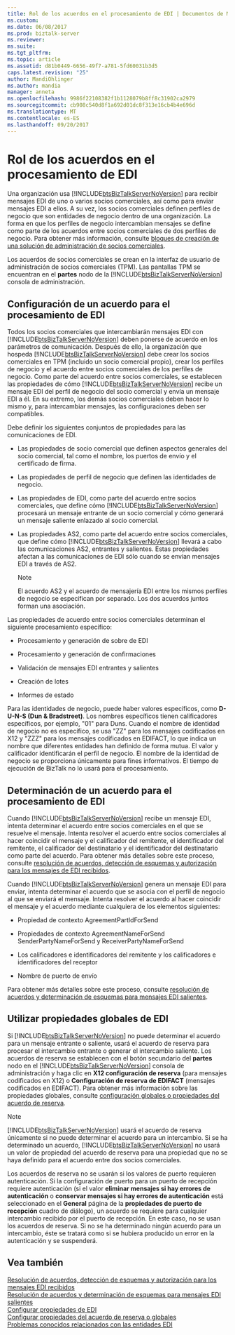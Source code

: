 ```yaml
---
title: Rol de los acuerdos en el procesamiento de EDI | Documentos de Microsoft
ms.custom: 
ms.date: 06/08/2017
ms.prod: biztalk-server
ms.reviewer: 
ms.suite: 
ms.tgt_pltfrm: 
ms.topic: article
ms.assetid: d81b0449-6656-49f7-a781-5fd60031b3d5
caps.latest.revision: "25"
author: MandiOhlinger
ms.author: mandia
manager: anneta
ms.openlocfilehash: 9986f22108382f1b1128079b8ff8c31902ca2979
ms.sourcegitcommit: cb908c540d8f1a692d01dc8f313e16cb4b4e696d
ms.translationtype: MT
ms.contentlocale: es-ES
ms.lasthandoff: 09/20/2017
---
```

# <a name="the-role-of-agreements-in-edi-processing"></a>Rol de los acuerdos en el procesamiento de EDI
Una organización usa [!INCLUDE[btsBizTalkServerNoVersion](../includes/btsbiztalkservernoversion-md.md)] para recibir mensajes EDI de uno o varios socios comerciales, así como para enviar mensajes EDI a ellos. A su vez, los socios comerciales definen perfiles de negocio que son entidades de negocio dentro de una organización. La forma en que los perfiles de negocio intercambian mensajes se define como parte de los acuerdos entre socios comerciales de dos perfiles de negocio. Para obtener más información, consulte [bloques de creación de una solución de administración de socios comerciales](../core/building-blocks-of-a-trading-partner-management-solution.md).  
  
 Los acuerdos de socios comerciales se crean en la interfaz de usuario de administración de socios comerciales (TPM). Las pantallas TPM se encuentran en el **partes** nodo de la [!INCLUDE[btsBizTalkServerNoVersion](../includes/btsbiztalkservernoversion-md.md)] consola de administración.  
  
## <a name="configuring-an-agreement-for-edi-processing"></a>Configuración de un acuerdo para el procesamiento de EDI  
 Todos los socios comerciales que intercambiarán mensajes EDI con [!INCLUDE[btsBizTalkServerNoVersion](../includes/btsbiztalkservernoversion-md.md)] deben ponerse de acuerdo en los parámetros de comunicación. Después de ello, la organización que hospeda [!INCLUDE[btsBizTalkServerNoVersion](../includes/btsbiztalkservernoversion-md.md)] debe crear los socios comerciales en TPM (incluido un socio comercial propio), crear los perfiles de negocio y el acuerdo entre socios comerciales de los perfiles de negocio. Como parte del acuerdo entre socios comerciales, se establecen las propiedades de cómo [!INCLUDE[btsBizTalkServerNoVersion](../includes/btsbiztalkservernoversion-md.md)] recibe un mensaje EDI del perfil de negocio del socio comercial y envía un mensaje EDI a él. En su extremo, los demás socios comerciales deben hacer lo mismo y, para intercambiar mensajes, las configuraciones deben ser compatibles.  
  
 Debe definir los siguientes conjuntos de propiedades para las comunicaciones de EDI.  
  
-   Las propiedades de socio comercial que definen aspectos generales del socio comercial, tal como el nombre, los puertos de envío y el certificado de firma.  
  
-   Las propiedades de perfil de negocio que definen las identidades de negocio.  
  
-   Las propiedades de EDI, como parte del acuerdo entre socios comerciales, que define cómo [!INCLUDE[btsBizTalkServerNoVersion](../includes/btsbiztalkservernoversion-md.md)] procesará un mensaje entrante de un socio comercial y cómo generará un mensaje saliente enlazado al socio comercial.  
  
-   Las propiedades AS2, como parte del acuerdo entre socios comerciales, que define cómo [!INCLUDE[btsBizTalkServerNoVersion](../includes/btsbiztalkservernoversion-md.md)] llevará a cabo las comunicaciones AS2, entrantes y salientes. Estas propiedades afectan a las comunicaciones de EDI sólo cuando se envían mensajes EDI a través de AS2.  
  
    > [!NOTE]
    >  El acuerdo AS2 y el acuerdo de mensajería EDI entre los mismos perfiles de negocio se especifican por separado. Los dos acuerdos juntos forman una asociación.  
  
 Las propiedades de acuerdo entre socios comerciales determinan el siguiente procesamiento específico:  
  
-   Procesamiento y generación de sobre de EDI  
  
-   Procesamiento y generación de confirmaciones  
  
-   Validación de mensajes EDI entrantes y salientes  
  
-   Creación de lotes  
  
-   Informes de estado  
  
 Para las identidades de negocio, puede haber valores específicos, como **D-U-N-S (Dun & Bradstreet)**. Los nombres específicos tienen calificadores específicos, por ejemplo, "01" para Duns. Cuando el nombre de identidad de negocio no es específico, se usa "ZZ" para los mensajes codificados en X12 y "ZZZ" para los mensajes codificados en EDIFACT, lo que indica un nombre que diferentes entidades han definido de forma mutua. El valor y calificador identificarán el perfil de negocio. El nombre de la identidad de negocio se proporciona únicamente para fines informativos. El tiempo de ejecución de BizTalk no lo usará para el procesamiento.  
  
## <a name="determining-an-agreement-for-edi-processing"></a>Determinación de un acuerdo para el procesamiento de EDI  
 Cuando [!INCLUDE[btsBizTalkServerNoVersion](../includes/btsbiztalkservernoversion-md.md)] recibe un mensaje EDI, intenta determinar el acuerdo entre socios comerciales en el que se resuelve el mensaje. Intenta resolver el acuerdo entre socios comerciales al hacer coincidir el mensaje y el calificador del remitente, el identificador del remitente, el calificador del destinatario y el identificador del destinatario como parte del acuerdo. Para obtener más detalles sobre este proceso, consulte [resolución de acuerdos, detección de esquemas y autorización para los mensajes de EDI recibidos](../core/agreement-resolution-schema-discovery-and-authorization-for-received-edi.md).  
  
 Cuando [!INCLUDE[btsBizTalkServerNoVersion](../includes/btsbiztalkservernoversion-md.md)] genera un mensaje EDI para enviar, intenta determinar el acuerdo que se asocia con el perfil de negocio al que se enviará el mensaje. Intenta resolver el acuerdo al hacer coincidir el mensaje y el acuerdo mediante cualquiera de los elementos siguientes:  
  
-   Propiedad de contexto AgreementPartIdForSend  
  
-   Propiedades de contexto AgreementNameForSend SenderPartyNameForSend y ReceiverPartyNameForSend  
  
-   Los calificadores e identificadores del remitente y los calificadores e identificadores del receptor  
  
-   Nombre de puerto de envío  
  
 Para obtener más detalles sobre este proceso, consulte [resolución de acuerdos y determinación de esquemas para mensajes EDI salientes](../core/agreement-resolution-and-schema-determination-for-outgoing-edi-messages.md).  
  
## <a name="using-edi-global-properties"></a>Utilizar propiedades globales de EDI  
 Si [!INCLUDE[btsBizTalkServerNoVersion](../includes/btsbiztalkservernoversion-md.md)] no puede determinar el acuerdo para un mensaje entrante o saliente, usará el acuerdo de reserva para procesar el intercambio entrante o generar el intercambio saliente. Los acuerdos de reserva se establecen con el botón secundario del **partes** nodo en el [!INCLUDE[btsBizTalkServerNoVersion](../includes/btsbiztalkservernoversion-md.md)] consola de administración y haga clic en **X12 configuración de reserva** (para mensajes codificados en X12) o **Configuración de reserva de EDIFACT** (mensajes codificados en EDIFACT). Para obtener más información sobre las propiedades globales, consulte [configuración globales o propiedades del acuerdo de reserva](../core/configuring-global-or-fallback-agreement-properties.md).  
  
> [!NOTE]
>  [!INCLUDE[btsBizTalkServerNoVersion](../includes/btsbiztalkservernoversion-md.md)] usará el acuerdo de reserva únicamente si no puede determinar el acuerdo para un intercambio. Si se ha determinado un acuerdo, [!INCLUDE[btsBizTalkServerNoVersion](../includes/btsbiztalkservernoversion-md.md)] no usará un valor de propiedad del acuerdo de reserva para una propiedad que no se haya definido para el acuerdo entre dos socios comerciales.  
  
 Los acuerdos de reserva no se usarán si los valores de puerto requieren autenticación. Si la configuración de puerto para un puerto de recepción requiere autenticación (si el valor **eliminar mensajes si hay errores de autenticación** o **conservar mensajes si hay errores de autenticación** está seleccionado en el **General**  página de la **propiedades de puerto de recepción** cuadro de diálogo), un acuerdo se requiere para cualquier intercambio recibido por el puerto de recepción. En este caso, no se usan los acuerdos de reserva. Si no se ha determinado ningún acuerdo para un intercambio, éste se tratará como si se hubiera producido un error en la autenticación y se suspenderá.  
  
## <a name="see-also"></a>Vea también  
 [Resolución de acuerdos, detección de esquemas y autorización para los mensajes EDI recibidos](../core/agreement-resolution-schema-discovery-and-authorization-for-received-edi.md)   
 [Resolución de acuerdos y determinación de esquemas para mensajes EDI salientes](../core/agreement-resolution-and-schema-determination-for-outgoing-edi-messages.md)   
 [Configurar propiedades de EDI](../core/configuring-edi-properties.md)   
 [Configurar propiedades del acuerdo de reserva o globales](../core/configuring-global-or-fallback-agreement-properties.md)   
 [Problemas conocidos relacionados con las entidades EDI](../core/known-issues-with-edi-parties.md)